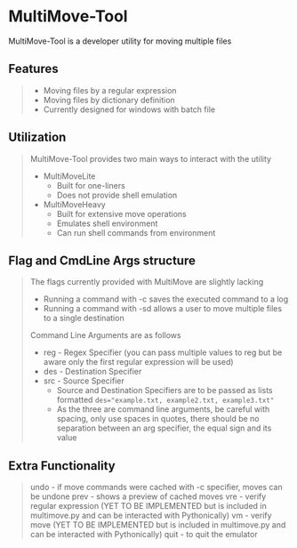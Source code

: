 # MultiMove-Tool
MultiMove-Tool is a developer utility for moving multiple files
## Features
> - Moving files by a regular expression
> - Moving files by dictionary definition
> - Currently designed for windows with batch file
## Utilization
> MultiMove-Tool provides two main ways to interact with the utility
> - MultiMoveLite
>     - Built for one-liners
>     - Does not provide shell emulation
> - MultiMoveHeavy
>     - Built for extensive move operations
>     - Emulates shell environment
>     - Can run shell commands from environment
## Flag and CmdLine Args structure
> The flags currently provided with MultiMove are slightly lacking
> - Running a command with \-c saves the executed command to a log
> - Running a command with \-sd allows a user to move multiple files to a single destination
> 
> Command Line Arguments are as follows
> - reg \- Regex Specifier (you can pass multiple values to reg but be aware only the first regular expression will be used)
> - des \- Destination Specifier
> - src \- Source Specifier
>   - Source and Destination Specifiers are to be passed as lists formatted
>      `des="example.txt, example2.txt, example3.txt"`
>   - As the three are command line arguments, be careful with spacing, only use spaces in quotes, there should be no separation between an arg specifier, the equal sign and its value
## Extra Functionality
> undo - if move commands were cached with \-c specifier, moves can be undone
> prev - shows a preview of cached moves
> vre - verify regular expression (YET TO BE IMPLEMENTED but is included in multimove.py and can be interacted with Pythonically)
> vm - verify move (YET TO BE IMPLEMENTED but is included in multimove.py and can be interacted with Pythonically)
> quit - to quit the emulator


